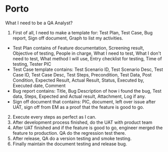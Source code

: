 # Porto
What I need to be a QA Analyst?

1. First of all, I need to make a template for: Test Plan, Test Case, Bug report, Sign off document, Graph to list my activities.
- Test Plan contains of Feature documentation, Screening result, Objective of testing, People in charge, What I need to test, What I don't need to test, What method I will use, Entry checklist for testing, Time of testing, Tester PIC
- Test Case template contains: Test Scenario ID, Test Scenario Desc, Test Case ID, Test Case Desc, Test Steps, Precondition, Test Data, Post Condition, Expected Result, Actual Result, Status, Executed by, Executed date, Comment
- Bug report contains: Title, Bug Description of how i found the bug, Test data, Steps, Expected and Actual result, Attachment, Log if any.
- Sign off document that contains: PIC, document, left over issue after UAT, sign off from EM as a proof that the feature is good to go.

2. Execute every steps as perfect as I can. 
3. After development process finished, do the UAT with product team
4. After UAT finished and if the feature is good to go, engineer merged the feature to production. QA do the regression test there.
5. After release, QA do a version testing and smoke testing. 
6. Finally maintain the document testing and release bug. 
